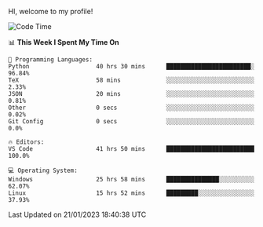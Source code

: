 HI, welcome to my profile!
<!--START_SECTION:waka-->
![Code Time](http://img.shields.io/badge/Code%20Time-393%20hrs%2057%20mins-blue)

📊 **This Week I Spent My Time On** 

```text
💬 Programming Languages: 
Python                   40 hrs 30 mins      ████████████████████████░   96.84% 
TeX                      58 mins             ░░░░░░░░░░░░░░░░░░░░░░░░░   2.33% 
JSON                     20 mins             ░░░░░░░░░░░░░░░░░░░░░░░░░   0.81% 
Other                    0 secs              ░░░░░░░░░░░░░░░░░░░░░░░░░   0.02% 
Git Config               0 secs              ░░░░░░░░░░░░░░░░░░░░░░░░░   0.0%

🔥 Editors: 
VS Code                  41 hrs 50 mins      █████████████████████████   100.0%

💻 Operating System: 
Windows                  25 hrs 58 mins      ███████████████░░░░░░░░░░   62.07% 
Linux                    15 hrs 52 mins      █████████░░░░░░░░░░░░░░░░   37.93%

```


 Last Updated on 21/01/2023 18:40:38 UTC
<!--END_SECTION:waka-->
